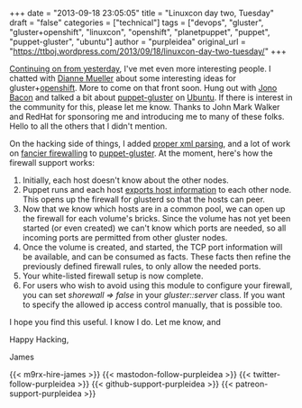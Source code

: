 +++
date = "2013-09-18 23:05:05"
title = "Linuxcon day two, Tuesday"
draft = "false"
categories = ["technical"]
tags = ["devops", "gluster", "gluster+openshift", "linuxcon", "openshift", "planetpuppet", "puppet", "puppet-gluster", "ubuntu"]
author = "purpleidea"
original_url = "https://ttboj.wordpress.com/2013/09/18/linuxcon-day-two-tuesday/"
+++

<a title="Linuxcon day one, Monday" href="/blog/2013/09/18/linuxcon-day-one-monday/">Continuing on from yesterday</a>, I've met even more interesting people. I chatted with <a href="https://twitter.com/pythondj">Dianne Mueller</a> about some interesting ideas for gluster+<a href="https://www.openshift.com/">openshift</a>. More to come on that front soon. Hung out with <a href="https://twitter.com/jonobacon">Jono Bacon</a> and talked a bit about <a href="https://github.com/purpleidea/puppet-gluster">puppet-gluster</a> on <a href="http://www.ubuntu.com/">Ubuntu</a>. If there is interest in the community for this, please let me know. Thanks to John Mark Walker and RedHat for sponsoring me and introducing me to many of these folks. Hello to all the others that I didn't mention.

On the hacking side of things, I added <a href="https://github.com/purpleidea/puppet-gluster/commit/269be1cc13c43df0e8e3a3c0babbe494ed727e60">proper xml parsing</a>, and a lot of work on <a href="https://github.com/purpleidea/puppet-gluster/commit/4dbba38fc44e8d7226fdecec12b1237fc24d026d">fancier firewalling</a> to <a href="https://github.com/purpleidea/puppet-gluster">puppet-gluster</a>. At the moment, here's how the firewall support works:
<ol>
	<li>Initially, each host doesn't know about the other nodes.</li>
	<li>Puppet runs and each host <a href="http://docs.puppetlabs.com/puppet/3/reference/lang_exported.html">exports host information</a> to each other node. This opens up the firewall for glusterd so that the hosts can peer.</li>
	<li>Now that we know which hosts are in a common pool, we can open up the firewall for each volume's bricks. Since the volume has not yet been started (or even created) we can't know which ports are needed, so all incoming ports are permitted from other gluster nodes.</li>
	<li>Once the volume is created, and started, the TCP port information will be available, and can be consumed as facts. These facts then refine the previously defined firewall rules, to only allow the needed ports.</li>
	<li>Your white-listed firewall setup is now complete.</li>
	<li>For users who wish to avoid using this module to configure your firewall, you can set <em>shorewall =&gt; false</em> in your <em>gluster::server</em> class. If you want to specify the allowed ip access control manually, that is possible too.</li>
</ol>
I hope you find this useful. I know I do. Let me know, and

Happy Hacking,

James

{{< m9rx-hire-james >}}
{{< mastodon-follow-purpleidea >}}
{{< twitter-follow-purpleidea >}}
{{< github-support-purpleidea >}}
{{< patreon-support-purpleidea >}}
